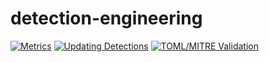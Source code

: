 # detection-engineering

[![Metrics](https://github.com/Joe-Jee/detection-engineering/actions/workflows/metrics.yml/badge.svg)](https://github.com/Joe-Jee/detection-engineering/actions/workflows/metrics.yml) [![Updating Detections](https://github.com/Joe-Jee/detection-engineering/actions/workflows/elastic_sync.yml/badge.svg)](https://github.com/Joe-Jee/detection-engineering/actions/workflows/elastic_sync.yml)
 [![TOML/MITRE Validation](https://github.com/Joe-Jee/detection-engineering/actions/workflows/toml_mitre_validation.yml/badge.svg)](https://github.com/Joe-Jee/detection-engineering/actions/workflows/toml_mitre_validation.yml)
